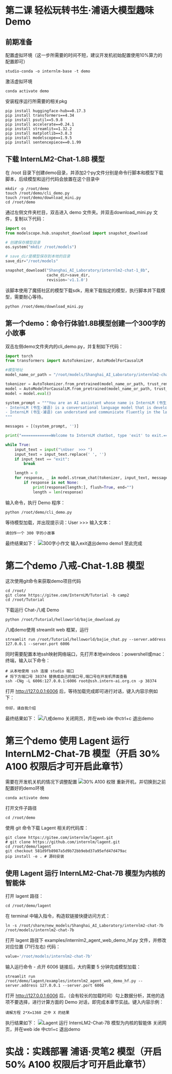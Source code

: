 # 第二课 轻松玩转书生·浦语大模型趣味 Demo
## 前期准备
配置虚拟环境（这一步所需要的时间不短，建议开发机初始配置使用10%算力的配置即可）
```shall
studio-conda -o internlm-base -t demo
```
激活虚拟环境
```shall
conda activate demo
```
安装程序运行所需要的相关pkg
```shall
pip install huggingface-hub==0.17.3
pip install transformers==4.34 
pip install psutil==5.9.8
pip install accelerate==0.24.1
pip install streamlit==1.32.2 
pip install matplotlib==3.8.3 
pip install modelscope==1.9.5
pip install sentencepiece==0.1.99
```
## 下载 InternLM2-Chat-1.8B 模型
在 /root 目录下创建demo目录，并添加2个py文件分别是命令行脚本和模型下载脚本，后续模型和运行代码会放置在这个目录中
```shall
mkdir -p /root/demo
touch /root/demo/cli_demo.py
touch /root/demo/download_mini.py
cd /root/demo
```
通过左侧文件夹栏目，双击进入 demo 文件夹。并双击download_mini.py 文件，复制以下代码：
```python
import os
from modelscope.hub.snapshot_download import snapshot_download

# 创建保存模型目录
os.system("mkdir /root/models")

# save_dir是模型保存到本地的目录
save_dir="/root/models"

snapshot_download("Shanghai_AI_Laboratory/internlm2-chat-1_8b", 
                  cache_dir=save_dir, 
                  revision='v1.1.0')
```
该脚本使用了魔搭社区的模型下载sdk，用来下载指定的模型，执行脚本并下载模型，需要耐心等待。
```shall
python /root/demo/download_mini.py
```
## 第一个demo：命令行体验1.8B模型创建一个300字的小故事
双击左侧demo文件夹内的cli_demo.py，并复制如下代码：
```python
import torch
from transformers import AutoTokenizer, AutoModelForCausalLM

#模型地址
model_name_or_path = "/root/models/Shanghai_AI_Laboratory/internlm2-chat-1_8b"

tokenizer = AutoTokenizer.from_pretrained(model_name_or_path, trust_remote_code=True, device_map='cuda:0')
model = AutoModelForCausalLM.from_pretrained(model_name_or_path, trust_remote_code=True, torch_dtype=torch.bfloat16, device_map='cuda:0')
model = model.eval()

system_prompt = """You are an AI assistant whose name is InternLM (书生·浦语).
- InternLM (书生·浦语) is a conversational language model that is developed by Shanghai AI Laboratory (上海人工智能实验室). It is designed to be helpful, honest, and harmless.
- InternLM (书生·浦语) can understand and communicate fluently in the language chosen by the user such as English and 中文.
"""

messages = [(system_prompt, '')]

print("=============Welcome to InternLM chatbot, type 'exit' to exit.=============")

while True:
    input_text = input("\nUser  >>> ")
    input_text = input_text.replace(' ', '')
    if input_text == "exit":
        break

    length = 0
    for response, _ in model.stream_chat(tokenizer, input_text, messages):
        if response is not None:
            print(response[length:], flush=True, end="")
            length = len(response)
```
输入命令，执行 Demo 程序：
```shall
python /root/demo/cli_demo.py
```
等待模型加载，并出现提示词：User  >>>
输入文本：
```text
请创作一个 300 字的小故事
```
最终结果如下：
![300字小作文](images/tutorial2_1.png)
输入exit退出demo
demo1 至此完成

# 第二个demo 八戒-Chat-1.8B 模型
这次使用git命令来获取demo项目代码
```shall
cd /root/
git clone https://gitee.com/InternLM/Tutorial -b camp2
cd /root/Tutorial
```
下载运行 Chat-八戒 Demo
```shall
python /root/Tutorial/helloworld/bajie_download.py
```
八戒demo使用 streamlit web 框架，运行
```shall
streamlit run /root/Tutorial/helloworld/bajie_chat.py --server.address 127.0.0.1 --server.port 6006
```
同时需要配置本地ssh映射网络端口，先打开本地windeos：powershell或mac：终端，输入以下命令：
```shall
# 从本地使用 ssh 连接 studio 端口
# 将下方端口号 38374 替换成自己的端口号,端口号在开发机界面查看
ssh -CNg -L 6006:127.0.0.1:6006 root@ssh.intern-ai.org.cn -p 38374
```
打开 http://127.0.0.1:6006 后，等待加载完成即可进行对话，键入内容示例如下：
```text
你好，请自我介绍
```
最终结果如下：
![八戒demo](images/tutorial2_2.png)
关闭网页，并在web ide 中ctrl+c 退出demo

# 第三个demo 使用 Lagent 运行 InternLM2-Chat-7B 模型（开启 30% A100 权限后才可开启此章节）
需要在开发机关机的情况下调整配置
![30% A100 权限](images/tutorial2_3.png)
重新开机，并切换到之前配置好的demo环境
```shall
conda activate demo
```
打开文件子路径
```shall
cd /root/demo
```
使用 git 命令下载 Lagent 相关的代码库：
```shall
git clone https://gitee.com/internlm/lagent.git
# git clone https://github.com/internlm/lagent.git
cd /root/demo/lagent
git checkout 581d9fb8987a5d9b72bb9ebd37a95efd47d479ac
pip install -e . # 源码安装
```
## 使用 Lagent 运行 InternLM2-Chat-7B 模型为内核的智能体
打开 lagent 路径：
```shall
cd /root/demo/lagent
```
在 terminal 中输入指令，构造软链接快捷访问方式：
```shall
ln -s /root/share/new_models/Shanghai_AI_Laboratory/internlm2-chat-7b /root/models/internlm2-chat-7b
```
打开 lagent 路径下 examples/internlm2_agent_web_demo_hf.py 文件，并修改对应位置 (71行左右) 代码：
```python
value='/root/models/internlm2-chat-7b'
```
输入运行命令 - 点开 6006 链接后，大约需要 5 分钟完成模型加载：
```shall
streamlit run /root/demo/lagent/examples/internlm2_agent_web_demo_hf.py --server.address 127.0.0.1 --server.port 6006
```
打开 http://127.0.0.1:6006 后，（会有较长的加载时间）勾上数据分析，其他的选项不要选择，进行计算方面的 Demo 对话，即完成本章节实战。键入内容示例：
```text
请解方程 2*X=1360 之中 X 的结果
```
执行结果如下：
![Lagent 运行 InternLM2-Chat-7B 模型为内核的智能体](images/tutorial2_4.png)
关闭网页，并在web ide 中ctrl+c 退出demo

# 实战：实践部署 浦语·灵笔2 模型（开启 50% A100 权限后才可开启此章节）

